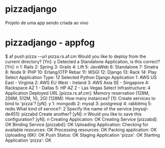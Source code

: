 pizzadjango
===========

Projeto de uma app sendo criada ao vivo

pizzadjango - appfog
====================

$ af push pizza --url pizza.rs.af.cm
Would you like to deploy from the current directory? [Yn]: y
Detected a Standalone Application, is this correct? [Yn]: n
1: Rails
2: Spring
3: Grails
4: Lift
5: JavaWeb
6: Standalone
7: Sinatra
8: Node
9: PHP
10: Erlang/OTP Rebar
11: WSGI
12: Django
13: Rack
14: Play
Select Application Type: 12
Selected Python Django Application
1: AWS US East - Virginia
2: AWS EU West - Ireland
3: AWS Asia SE - Singapore
4: Rackspace AZ 1 - Dallas
5: HP AZ 2 - Las Vegas
Select Infrastructure: 4
Application Deployed URL [pizza.rs.af.cm]:
Memory reservation (128M, 256M, 512M, 1G, 2G) [128M]:
How many instances? [1]:
Create services to bind to 'pizza'? [yN]: y
1: mongodb
2: mysql
3: postgresql
4: rabbitmq
5: redis
What kind of service?: 2
Specify the name of the service [mysql-de451]: pizzabd
Create another? [yN]: n
Would you like to save this configuration? [yN]: n
Creating Application: OK
Creating Service [pizzabd]: OK
Binding Service [pizzabd]: OK
Uploading Application:
  	Checking for available resources: OK
  	Processing resources: OK
  	Packing application: OK
  	Uploading (6K): OK
Push Status: OK
Staging Application 'pizza': OK
Starting Application 'pizza': OK
